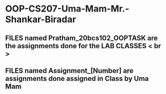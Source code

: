 # OOP-CS207-Uma-Mam-Mr.-Shankar-Biradar

## FILES named Pratham_20bcs102_OOPTASK are the assignments done for the LAB CLASSES < br >
## FILES named Assignment_[Number] are assignments done assigned in Class by Uma Mam
